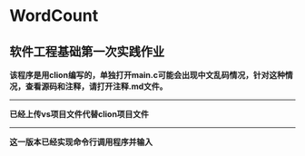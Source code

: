 # WordCount

## 软件工程基础第一次实践作业

**该程序是用clion编写的，单独打开main.c可能会出现中文乱码情况，针对这种情况，查看源码和注释，请打开注释.md文件。**
*************
**已经上传vs项目文件代替clion项目文件**

**************

**这一版本已经实现命令行调用程序并输入**